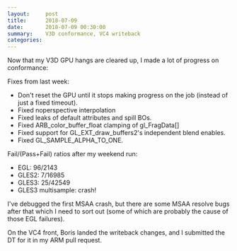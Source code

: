 ```yaml
---
layout:     post
title:      2018-07-09
date:       2018-07-09 00:30:00
summary:    V3D conformance, VC4 writeback
categories: 
---
```


Now that my V3D GPU hangs are cleared up, I made a lot of progress on
conformance:

Fixes from last week:

* Don't reset the GPU until it stops making progress on the job (instead of just a fixed timeout).
* Fixed noperspective interpolation
* Fixed leaks of default attributes and spill BOs.
* Fixed ARB_color_buffer_float clamping of gl_FragData[]
* Fixed support for GL_EXT_draw_buffers2's independent blend enables.
* Fixed GL_SAMPLE_ALPHA_TO_ONE.

Fail/(Pass+Fail) ratios after my weekend run:

* EGL: 96/2143
* GLES2: 7/16985
* GLES3: 25/42549
* GLES3 multisample: crash!

I've debugged the first MSAA crash, but there are some MSAA resolve
bugs after that which I need to sort out (some of which are probably
the cause of those EGL failures).

On the VC4 front, Boris landed the writeback changes, and I submitted
the DT for it in my ARM pull request.
